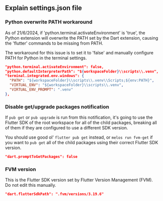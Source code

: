 ## Explain settings.json file

### Python overwrite PATH workaround

As of 21/6/2024, if 'python.terminal.activateEnvironment' is 'true', the Python extension will overwrite the PATH set by the Dart extension, causing the 'flutter' commands to be missing from PATH.

The workaround for this issue is to set it to 'false' and manually configure PATH for Python in the terminal settings.

```json
"python.terminal.activateEnvironment": false,
"python.defaultInterpreterPath": "${workspaceFolder}\\scripts\\.venv",
"terminal.integrated.env.windows": {
  "PATH": "${workspaceFolder}\\scripts\\.venv\\Scripts;${env:PATH}",
  "VIRTUAL_ENV": "${workspaceFolder}\\scripts\\.venv",
  "VIRTUAL_ENV_PROMPT": ".venv"
},
```

### Disable get/upgrade packages notification

If `pub get` or `pub upgrade` is run from this notification, it's going to use the Flutter SDK of the root workspace for all of the child packages, breaking all of them if they are configured to use a different SDK version.

You should use good ol' `flutter pub get` instead, or `melos run fvm-get` if you want to `pub get` all of the child packages using their correct Flutter SDK version.

```json
"dart.promptToGetPackages": false
```

### FVM version

This is the Flutter SDK version set by Flutter Version Management (FVM). Do not edit this manually.

```json
"dart.flutterSdkPath": ".fvm/versions/3.19.6"
```
